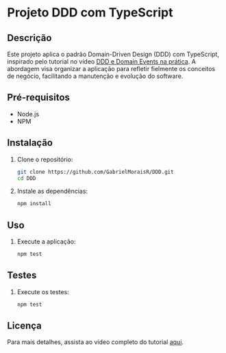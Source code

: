 # Projeto DDD com TypeScript

## Descrição
Este projeto aplica o padrão Domain-Driven Design (DDD) com TypeScript, inspirado pelo tutorial no vídeo [DDD e Domain Events na prática](https://www.youtube.com/watch?v=nJOgYtg_2UM). A abordagem visa organizar a aplicação para refletir fielmente os conceitos de negócio, facilitando a manutenção e evolução do software.

## Pré-requisitos
- Node.js
- NPM

## Instalação

1. Clone o repositório:
   ```bash
   git clone https://github.com/GabrielMoraisR/DDD.git
   cd DDD
   ```

2. Instale as dependências:
   ```bash
   npm install
   ```

## Uso

1. Execute a aplicação:
   ```bash
   npm test
   ```

## Testes

1. Execute os testes:
   ```bash
   npm test
   ```


## Licença
Para mais detalhes, assista ao vídeo completo do tutorial [aqui](https://www.youtube.com/watch?v=nJOgYtg_2UM).

